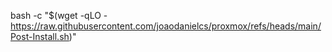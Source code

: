 bash -c "$(wget -qLO - https://raw.githubusercontent.com/joaodanielcs/proxmox/refs/heads/main/Post-Install.sh)"
